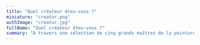 ```yaml
---
title: "Quel créateur êtes-vous ?"
miniature: "creator.png"
authImage: "creator.jpg"
fullName: "Quel créateur êtes-vous ?"
summary: "À travers une sélection de cinq grands maîtres de la peinture (Léonard de Vinci, Raphaël, Caravage, Monet, Kandinsky) , plongez au cœur des dynamiques de la création artistique."
---
```

